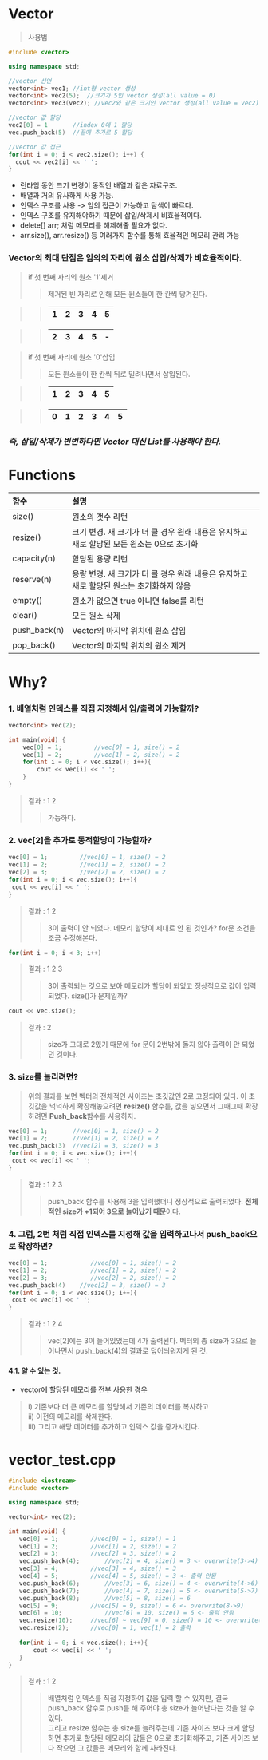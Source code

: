 # Vector
 > 사용법
  ```C++
  #include <vector>

  using namespace std;

  //vector 선언
  vector<int> vec1;	//int형 vector 생성
  vector<int> vec2(5);	//크기가 5인 vector 생성(all value = 0)
  vector<int> vec3(vec2); //vec2와 같은 크기인 vector 생성(all value = vec2)

  //vector 값 할당
  vec2[0] = 1		//index 0에 1 할당
  vec.push_back(5)	//끝에 추가로 5 할당

  //vector 값 접근
  for(int i = 0; i < vec2.size(); i++) {
    cout << vec2[i] << ' ';
  }
  ```
 - 런타임 동안 크기 변경이 동적인 배열과 같은 자료구조.
 - 배열과 거의 유사하게 사용 가능.
 - 인덱스 구조를 사용 -> 임의 접근이 가능하고 탐색이 빠르다.
 - 인덱스 구조를 유지해야하기 때문에 삽입/삭제시 비효율적이다.
 - delete[] arr; 처럼 메모리를 해제해줄 필요가 없다.
 - arr.size(), arr.resize() 등 여러가지 함수를 통해 효율적인 메모리 관리 가능

### Vector의 최대 단점은 임의의 자리에 원소 삽입/삭제가 비효율적이다.
 > if 첫 번째 자리의 원소 '1'제거
 >> 제거된 빈 자리로 인해 모든 원소들이 한 칸씩 당겨진다.
 
 >> | 1 | 2 | 3 | 4 | 5 |
 >> |:-:|:-:|:-:|:-:|:-:|
  
 >> | 2 | 3 | 4 | 5 | - |
 >> |:-:|:-:|:-:|:-:|:-:|
 
 > if 첫 번째 자리에 원소 '0'삽입
 >> 모든 원소들이 한 칸씩 뒤로 밀려나면서 삽입된다.
 
 >> | 1 | 2 | 3 | 4 | 5 |
 >> |:-:|:-:|:-:|:-:|:-:|

 >> | 0 | 1 | 2 | 3 | 4 | 5 |
 >> |:-:|:-:|:-:|:-:|:-:|:-:|

### *즉, 삽입/삭제가 빈번하다면 Vector 대신 List를 사용해야 한다.*

# Functions

| 함수          | 설명             |
| :----------- | :--------------- |
| size()       | 원소의 갯수 리턴 |
| resize()     | 크기 변경. 새 크기가 더 클 경우 원래 내용은 유지하고 새로 할당된 모든 원소는 0으로 초기화 |
| capacity(n)  | 할당된 용량 리턴 |
| reserve(n)   | 용량 변경. 새 크기가 더 클 경우 원래 내용은 유지하고 새로 할당된 원소는 초기화하지 않음 |
| empty()      | 원소가 없으면 true 아니면 false를 리턴 |
| clear()      | 모든 원소 삭제 |
| push_back(n) | Vector의 마지막 위치에 원소 삽입 |
| pop_back()   | Vector의 마지막 위치의 원소 제거 |

# Why?
 ### 1. 배열처럼 인덱스를 직접 지정해서 입/출력이 가능할까?
```C++
vector<int> vec(2);

int main(void) {
	vec[0] = 1;			//vec[0] = 1, size() = 2
	vec[1] = 2;			//vec[1] = 2, size() = 2
	for(int i = 0; i < vec.size(); i++){
		cout << vec[i] << ' ';
	}
}
```
>결과 : 1 2
>>가능하다.

### 2. vec[2]을 추가로 동적할당이 가능할까?
```C++
vec[0] = 1;			//vec[0] = 1, size() = 2
vec[1] = 2;			//vec[1] = 2, size() = 2
vec[2] = 3;			//vec[2] = 2, size() = 2
for(int i = 0; i < vec.size(); i++){
 cout << vec[i] << ' ';
}
```
>결과 : 1 2
>>3이 출력이 안 되었다. 메모리 할당이 제대로 안 된 것인가?
>>for문 조건을 조금 수정해본다.
```C++
for(int i = 0; i < 3; i++)
```
>결과 : 1 2 3
>>3이 출력되는 것으로 보아 메모리가 할당이 되었고 정상적으로 값이 입력되었다. size()가 문제일까?
```C++
cout << vec.size();
```
>결과 : 2
>>size가 그대로 2였기 때문에 for 문이 2번밖에 돌지 않아 출력이 안 되었던 것이다.

### 3. size를 늘리려면?
> 위의 결과를 보면 벡터의 전체적인 사이즈는 초깃값인 2로 고정되어 있다. 이 초깃값을 넉넉하게 확장해놓으려면 **resize()** 함수를,
값을 넣으면서 그때그때 확장하려면 **Push_back**함수를 사용하자.
```C++
vec[0] = 1;       //vec[0] = 1, size() = 2
vec[1] = 2;       //vec[1] = 2, size() = 2
vec.push_back(3)  //vec[2] = 3, size() = 3
for(int i = 0; i < vec.size(); i++){
 cout << vec[i] << ' ';
}
```
>결과 : 1 2 3
>>push_back 함수를 사용해 3을 입력했더니 정상적으로 출력되었다. **전체적인 size가 +1되어 3으로 늘어났기 때문**이다.

### 4. 그럼, 2번 처럼 직접 인덱스를 지정해 값을 입력하고나서 push_back으로 확장하면?
```C++
vec[0] = 1;			   //vec[0] = 1, size() = 2
vec[1] = 2;			   //vec[1] = 2, size() = 2
vec[2] = 3;			   //vec[2] = 2, size() = 2
vec.push_back(4)	//vec[2] = 3, size() = 3
for(int i = 0; i < vec.size(); i++){
 cout << vec[i] << ' ';
}
```
>결과 : 1 2 4
>>vec[2]에는 3이 들어있었는데 4가 출력된다. 벡터의 총 size가 3으로 늘어나면서 push_back(4)의 결과로 덮어씌워지게 된 것.

#### 4.1. 알 수 있는 것.
 - vector에 할당된 메모리를 전부 사용한 경우
 > i) 기존보다 더 큰 메모리를 할당해서 기존의 데이터를 복사하고  
  ii) 이전의 메모리를 삭제한다.  
 iii) 그리고 해당 데이터를 추가하고 인덱스 값을 증가시킨다.
 
 # vector_test.cpp
 ```C++
 #include <iostream>
#include <vector>

using namespace std;

vector<int> vec(2);

int main(void) {
	vec[0] = 1;			//vec[0] = 1, size() = 1
	vec[1] = 2;			//vec[1] = 2, size() = 2
	vec[2] = 3;			//vec[2] = 3, size() = 2 
	vec.push_back(4);		//vec[2] = 4, size() = 3 <- overwrite(3->4)
	vec[3] = 4;			//vec[3] = 4, size() = 3 
	vec[4] = 5;			//vec[4] = 5, size() = 3 <- 출력 안됨
	vec.push_back(6);		//vec[3] = 6, size() = 4 <- overwrite(4->6)
	vec.push_back(7);		//vec[4] = 7, size() = 5 <- overwrite(5->7)
	vec.push_back(8);		//vec[5] = 8, size() = 6
	vec[5] = 9;			//vec[5] = 9, size() = 6 <- overwrite(8->9) 
	vec[6] = 10;			//vec[6] = 10, size() = 6 <- 출력 안됨 
	vec.resize(10);		//vec[6] ~ vec[9] = 0, size() = 10 <- overwrite(10->0) 
	vec.resize(2);		//vec[0] = 1, vec[1] = 2 출력
	
	for(int i = 0; i < vec.size(); i++){
		cout << vec[i] << ' ';
	}
}
 ```
 >결과 : 1 2
 >> 배열처럼 인덱스를 직접 지정하여 값을 입력 할 수 있지만, 
 결국 push_back 함수로 push를 해 주어야 총 size가 늘어난다는 것을 알 수 있다.  
	그리고 resize 함수는 총 size를 늘려주는데 기존 사이즈 보다 크게 할당하면
	추가로 할당된 메모리의 값들은 0으로 초기화해주고,
	기존 사이즈 보다 작으면 그 값들은 메모리와 함께 사라진다.

